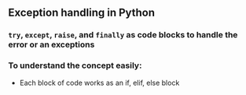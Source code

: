 ## Exception handling in Python
### `try`, `except`, `raise`, and `finally` as code blocks to handle the error or an exceptions

### To understand the concept easily:
- Each block of code works as an if, elif, else block
